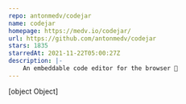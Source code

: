 ```yaml
---
repo: antonmedv/codejar
name: codejar
homepage: https://medv.io/codejar/
url: https://github.com/antonmedv/codejar
stars: 1835
starredAt: 2021-11-22T05:00:27Z
description: |-
    An embeddable code editor for the browser 🍯
---
```


[object Object]
